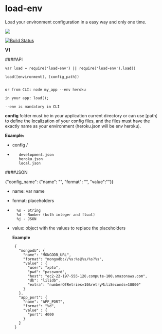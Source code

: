 # load-env

Load your environment configuration in a easy way and only one time.

<a href="https://nodei.co/npm/load-env/"><img src="https://nodei.co/npm/load-env.png?downloads=true"></a>

[![Build Status](https://travis-ci.org/joaquimserafim/load-env.png?branch=master)](https://travis-ci.org/joaquimserafim/load-env)



**V1**

####API

    var load = require('load-env') || require('load-env').load()
    
    load([environment], [config_path])
    
    
    or from CLI: node my_app --env heroku
    
    in your app: load();
    
    --env is mandatory in CLI 
   
   
   **config** folder must be in your application current directory or can use [path]
   to define the localization of your config files, and the files must have the exactly name as your environment (heroku.json will be env heroku).
   
   **Example:**
   
*    config / 
*        development.json
         heroku.json
         local.json    
    



####JSON

 {"config_name": {"name": "", "format": "", "value":""}}
 
*  name: var name
*  format: placeholders
*       %s - String
        %d - Number (both integer and float)
        %j - JSON
*  value: object with the values to replace the placeholders
    
   **Example**
    
        {
          "mongodb": {
            "name": "MONGODB_URL",
            "format": "mongodb://%s:%s@%s/%s?%s",
            "value" : {
              "user": "xpto",
              "pwd": "password",
              "host": "ec2-22-197-555-120.compute-100.amazonaws.com",
              "db": "lilidb",
              "extra": "numberOfRetries=10&retryMiliSeconds=10000"
            }
          },
          "app_port": {
            "name": "APP_PORT",
            "format": "%d",
            "value" : {
              "port": 4000
            }
          }
        }